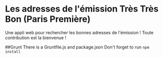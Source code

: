 Les adresses de l'émission Très Très Bon (Paris Première)
========

Une appli web pour rechercher les bonnes adresses de l'émission !
Toute contribution est la bienvenue !

##Grunt
There is a Gruntfile.js and package.json
Don't forget to run `npm install`